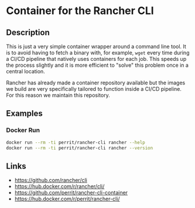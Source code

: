 # Container for the Rancher CLI

## Description

This is just a very simple container wrapper around a command line tool. It is to avoid having to fetch a binary with, for example, `wget` every time during a CI/CD pipeline that natively uses containers for each job. This speeds up the process slightly and it is more efficient to "solve" this problem once in a central location.

Rancher has already made a container repository available but the images we build are very specifically tailored to function inside a CI/CD pipeline. For this reason we maintain this repository.

## Examples

### Docker Run

```bash
docker run --rm -ti perrit/rancher-cli rancher --help
docker run --rm -ti perrit/rancher-cli rancher --version
```

## Links

* https://github.com/rancher/cli
* https://hub.docker.com/r/rancher/cli/
* https://github.com/perrit/rancher-cli-container
* https://hub.docker.com/r/perrit/rancher-cli/
